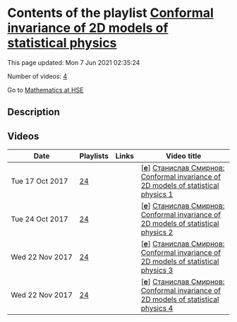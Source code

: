 # Contents of the playlist [Conformal invariance of 2D models of statistical physics](https://www.youtube.com/playlist?list=PLq3E5oubNNoCWE_VZnoJaH-NjhUgvmwpK)

This page updated: Mon 7 Jun 2021 02:35:24

Number of videos: [4](#videos)

Go to [Mathematics at HSE](../README.md)

## Description



## Videos

|Date|Playlists|Links|Video title|
|---|---|---|---|
| Tue&nbsp;17&nbsp;Oct&nbsp;2017 | [24](../playlists/24 "Conformal invariance of 2D models of statistical physics") |  | [[**e**](https://studio.youtube.com/video/3N3W0cknRzA/edit "Edit")] [Станислав Смирнов: Conformal invariance of 2D models of statistical physics 1](https://www.youtube.com/watch?v=3N3W0cknRzA&list=PLq3E5oubNNoCWE_VZnoJaH-NjhUgvmwpK) |
| Tue&nbsp;24&nbsp;Oct&nbsp;2017 | [24](../playlists/24 "Conformal invariance of 2D models of statistical physics") |  | [[**e**](https://studio.youtube.com/video/zRlixwp7kqA/edit "Edit")] [Станислав Смирнов: Conformal invariance of 2D models of statistical physics 2](https://www.youtube.com/watch?v=zRlixwp7kqA&list=PLq3E5oubNNoCWE_VZnoJaH-NjhUgvmwpK) |
| Wed&nbsp;22&nbsp;Nov&nbsp;2017 | [24](../playlists/24 "Conformal invariance of 2D models of statistical physics") |  | [[**e**](https://studio.youtube.com/video/4-Ci0rGK_So/edit "Edit")] [Станислав Смирнов: Conformal invariance of 2D models of statistical physics 3](https://www.youtube.com/watch?v=4-Ci0rGK_So&list=PLq3E5oubNNoCWE_VZnoJaH-NjhUgvmwpK) |
| Wed&nbsp;22&nbsp;Nov&nbsp;2017 | [24](../playlists/24 "Conformal invariance of 2D models of statistical physics") |  | [[**e**](https://studio.youtube.com/video/skKLNJVbPyg/edit "Edit")] [Станислав Смирнов: Conformal invariance of 2D models of statistical physics 4](https://www.youtube.com/watch?v=skKLNJVbPyg&list=PLq3E5oubNNoCWE_VZnoJaH-NjhUgvmwpK) |
